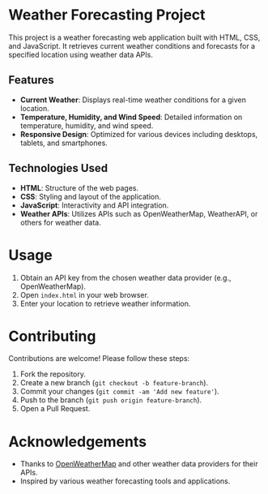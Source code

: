 # Weather Forecasting Project

This project is a weather forecasting web application built with HTML, CSS, and JavaScript. It retrieves current weather conditions and forecasts for a specified location using weather data APIs.

## Features

- **Current Weather**: Displays real-time weather conditions for a given location. 
- **Temperature, Humidity, and Wind Speed**: Detailed information on temperature, humidity, and wind speed. 
- **Responsive Design**: Optimized for various devices including desktops, tablets, and smartphones.

## Technologies Used

- **HTML**: Structure of the web pages.
- **CSS**: Styling and layout of the application.
- **JavaScript**: Interactivity and API integration.
- **Weather APIs**: Utilizes APIs such as OpenWeatherMap, WeatherAPI, or others for weather data.

# Usage

1. Obtain an API key from the chosen weather data provider (e.g., OpenWeatherMap).
2. Open `index.html` in your web browser.
3. Enter your location to retrieve weather information.

# Contributing

Contributions are welcome! Please follow these steps:

1. Fork the repository.
2. Create a new branch (`git checkout -b feature-branch`).
3. Commit your changes (`git commit -am 'Add new feature'`).
4. Push to the branch (`git push origin feature-branch`).
5. Open a Pull Request.

# Acknowledgements

- Thanks to [OpenWeatherMap](https://openweathermap.org/) and other weather data providers for their APIs.
- Inspired by various weather forecasting tools and applications.
